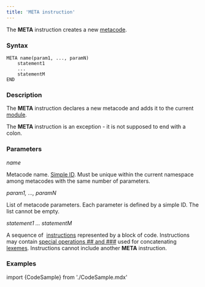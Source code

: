 ```yaml
---
title: 'META instruction'
---
```


The **META** instruction creates a new [metacode](Metaprogramming.md#metacode).

### Syntax

    META name(param1, ..., paramN)
        statement1
        ...
        statementM
    END

### Description

The **META** instruction declares a new metacode and adds it to the current [module](Modules.md). 

The **META** instruction is an exception - it is not supposed to end with a colon.  

### Parameters

*name*

Metacode name. [Simple ID](IDs.md). Must be unique within the current namespace among metacodes with the same number of parameters.

*param1, ..., paramN*

List of metacode parameters. Each parameter is defined by a simple ID. The list cannot be empty.

*statement1 ... statementM*

A sequence of  [instructions](Instructions.md) represented by a block of code. Instructions may contain [special operations \#\# and \#\#\#](Metaprogramming.md#lexeme-concatenation) used for concatenating [lexemes](Tokens.md). Instructions cannot include another **META** instruction.

### Examples


import {CodeSample} from './CodeSample.mdx'

<CodeSample url="https://documentation.lsfusion.org/sample?file=InstructionSample&block=meta"/>

  
